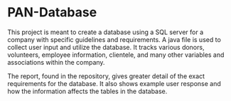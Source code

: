# PAN-Database

This project is meant to create a database using a SQL server for a company with specific guidelines and requirements.
A java file is used to collect user input and utilize the database. It tracks various donors, volunteers, employee information, 
clientele, and many other variables and associations within the company. 

The report, found in the repository, gives greater detail of the exact requirements for the database. 
It also shows example user response and how the information affects the tables in the database.
